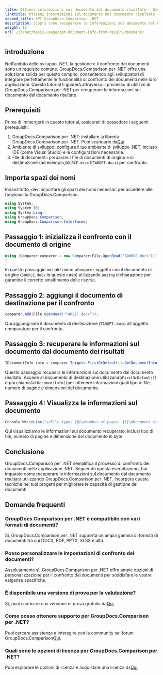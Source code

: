 ```yaml
---
title: Ottieni informazioni sul documento dal documento risultato - GroupDocs.Comparison per .NET
linktitle: Ottieni informazioni sul documento dal documento risultato - GroupDocs.Comparison per .NET
second_title: API GroupDocs.Comparison .NET
description: Scopri come recuperare le informazioni sul documento dal documento dei risultati utilizzando GroupDocs.Comparison per .NET. Semplici passaggi spiegati per gli sviluppatori .NET.
weight: 12
url: /it/net/basic-usage/get-document-info-from-result-document/
---
```

## introduzione
Nell'ambito dello sviluppo .NET, la gestione e il confronto dei documenti sono un requisito comune. GroupDocs.Comparison per .NET offre una soluzione solida per questo compito, consentendo agli sviluppatori di integrare perfettamente le funzionalità di confronto dei documenti nelle loro applicazioni. Questo tutorial ti guiderà attraverso il processo di utilizzo di GroupDocs.Comparison per .NET per recuperare le informazioni sul documento dal documento risultato. 
## Prerequisiti
Prima di immergerti in questo tutorial, assicurati di possedere i seguenti prerequisiti:
1. GroupDocs.Comparison per .NET: installare la libreria GroupDocs.Comparison per .NET. Puoi scaricarlo da[Qui](https://releases.groupdocs.com/comparison/net/).
2. Ambiente di sviluppo: configura il tuo ambiente di sviluppo .NET, incluso IDE (come Visual Studio) e le configurazioni necessarie.
3.  File di documenti: preparare i file di documenti di origine e di destinazione (ad esempio,`SOURCE.docx` E`TARGET.docx`) per confronto.

## Importa spazi dei nomi
Innanzitutto, devi importare gli spazi dei nomi necessari per accedere alle funzionalità GroupDocs.Comparison.

```csharp
using System;
using System.IO;
using System.Linq;
using GroupDocs.Comparison;
using GroupDocs.Comparison.Interfaces;
```

## Passaggio 1: inizializza il confronto con il documento di origine
```csharp
using (Comparer comparer = new Comparer(File.OpenRead("SOURCE.docx")))
{
```
 In questo passaggio inizializziamo a`Comparer` oggetto con il documento di origine (`SOURCE.docx` in questo caso) utilizzando a`using` dichiarazione per garantire il corretto smaltimento delle risorse.
## Passaggio 2: aggiungi il documento di destinazione per il confronto
```csharp
comparer.Add(File.OpenRead("TARGET.docx"));
```
Qui aggiungiamo il documento di destinazione (`TARGET.docx`) all'oggetto comparatore per il confronto.
## Passaggio 3: recuperare le informazioni sul documento dal documento dei risultati
```csharp
IDocumentInfo info = comparer.Targets.FirstOrDefault().GetDocumentInfo();
```
 Questo passaggio recupera le informazioni sul documento dal documento risultato. Accede al documento di destinazione utilizzando`FirstOrDefault()` e poi chiama`GetDocumentInfo()`per ottenere informazioni quali tipo di file, numero di pagine e dimensioni del documento.
## Passaggio 4: Visualizza le informazioni sul documento
```csharp
Console.WriteLine("\nFile type: {0}\nNumber of pages: {1}\nDocument size: {2} bytes", info.FileType, info.PageCount, info.Size);
```
Qui visualizziamo le informazioni sul documento recuperato, inclusi tipo di file, numero di pagine e dimensione del documento in byte.

## Conclusione
GroupDocs.Comparison per .NET semplifica il processo di confronto dei documenti nelle applicazioni .NET. Seguendo questa esercitazione, hai imparato come recuperare le informazioni sul documento dal documento risultato utilizzando GroupDocs.Comparison per .NET. Incorpora queste tecniche nei tuoi progetti per migliorare le capacità di gestione dei documenti.
## Domande frequenti
### GroupDocs.Comparison per .NET è compatibile con vari formati di documenti?
Sì, GroupDocs.Comparison per .NET supporta un'ampia gamma di formati di documenti tra cui DOCX, PDF, PPTX, XLSX e altri.
### Posso personalizzare le impostazioni di confronto dei documenti?
Assolutamente sì, GroupDocs.Comparison per .NET offre ampie opzioni di personalizzazione per il confronto dei documenti per soddisfare le vostre esigenze specifiche.
### È disponibile una versione di prova per la valutazione?
 Sì, puoi scaricare una versione di prova gratuita da[Qui](https://releases.groupdocs.com/).
### Come posso ottenere supporto per GroupDocs.Comparison per .NET?
 Puoi cercare assistenza e interagire con la community nel forum GroupDocs.Comparison[Qui](https://forum.groupdocs.com/c/comparison/12).
### Quali sono le opzioni di licenza per GroupDocs.Comparison per .NET?
 Puoi esplorare le opzioni di licenza e acquistare una licenza da[Qui](https://purchase.groupdocs.com/buy).